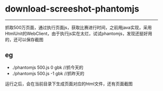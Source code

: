 # download-screeshot-phantomjs

---

抓取500万页面，通过执行页面js，获取比赛进行时间，之前用java实现，采用HtmlUnit的WebClient，由于执行js实在太烂，试试phantomjs，发现还挺好用的，还可以保存截图

eg
---
* ./phantomjs 500.js 0 gbk //抓今天的
* ./phantomjs 500.js -1 gbk //抓昨天的

运行之后，会在当前目录下生成页面对应的html文件，还有页面截图
